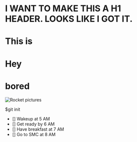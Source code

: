 # I WANT TO MAKE THIS A H1 HEADER. LOOKS LIKE I GOT IT.



# This is 

# Hey 

# bored

![Rocket pictures](https://encrypted-tbn0.gstatic.com/images?q=tbn:ANd9GcSTGN9Irsvk6d99TooT9D1g7OpwdzHmTjxeCRnOaTjM&s)



$git init

- [] Wakeup at 5 AM
- [] Get ready by 6 AM
- [] Have breakfast at 7 AM
- [] Go to SMC at 8 AM
